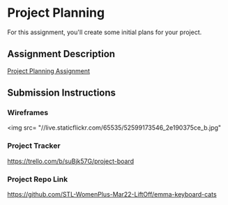 # Project Planning
For this assignment, you'll create some initial plans for your project.

## Assignment Description
[Project Planning Assignment](https://education.launchcode.org/liftoff/modules/assignments/project-planning)

## Submission Instructions

### Wireframes

<img src= "//live.staticflickr.com/65535/52599173546_2e190375ce_b.jpg"

 
 ### Project Tracker

https://trello.com/b/suBjk57G/project-board

### Project Repo Link

https://github.com/STL-WomenPlus-Mar22-LiftOff/emma-keyboard-cats
